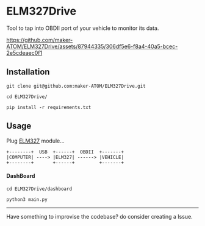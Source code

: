# ELM327Drive

Tool to tap into OBDII port of your vehicle to monitor its data.

https://github.com/maker-ATOM/ELM327Drive/assets/87944335/306df5e6-f8a4-40a5-bcec-2e5cdeaec0f1

## Installation

```
git clone git@github.com:maker-ATOM/ELM327Drive.git

cd ELM327Drive/

pip install -r requirements.txt
```

## Usage

Plug [ELM327](https://www.elm327.com/) module...

```
+--------+  USB  +------+  OBDII  +-------+ 
|COMPUTER| ----> |ELM327| ------> |VEHICLE|
+--------+       +------+         +-------+
```

#### DashBoard

```
cd ELM327Drive/dashboard

python3 main.py
```
---

Have something to improvise the codebase? do consider creating a Issue.
